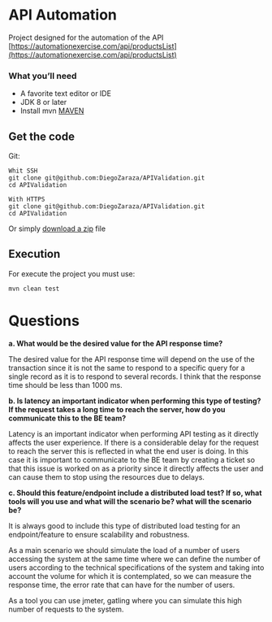 # API Automation 
Project designed for the automation of the API [https://automationexercise.com/api/productsList](https://automationexercise.com/api/productsList)

### What you’ll need
+ A favorite text editor or IDE
+ JDK 8 or later
+ Install mvn [MAVEN](https://github.com/apache/maven/blob/master/apache-maven/README.txt)

## Get the code

Git:

    Whit SSH
    git clone git@github.com:DiegoZaraza/APIValidation.git
    cd APIValidation
    
    With HTTPS
    git clone git@github.com:DiegoZaraza/APIValidation.git
    cd APIValidation
    
Or simply [download a zip](https://github.com/DiegoZaraza/APIValidation/archive/refs/heads/main.zip) file

## Execution
For execute the project you must use:
    
    mvn clean test
    
# Questions

**a. What would be the desired value for the API response time?**

The desired value for the API response time will depend on the use of the transaction since it is not the same to respond to a specific query for a single record as it is to respond to several records. I think that the response time should be less than 1000 ms.

**b. Is latency an important indicator when performing this type of testing? If the request takes a long time to reach the server, how do you communicate this to the BE team?**

Latency is an important indicator when performing API testing as it directly affects the user experience. If there is a considerable delay for the request to reach the server this is reflected in what the end user is doing. In this case it is important to communicate to the BE team by creating a ticket so that this issue is worked on as a priority since it directly affects the user and can cause them to stop using the resources due to delays.

**c. Should this feature/endpoint include a distributed load test? If so, what tools will you use and what will the scenario be? what will the scenario be?**

It is always good to include this type of distributed load testing for an endpoint/feature to ensure scalability and robustness.

As a main scenario we should simulate the load of a number of users accessing the system at the same time where we can define the number of users according to the technical specifications of the system and taking into account the volume for which it is contemplated, so we can measure the response time, the error rate that can have for the number of users.

As a tool you can use jmeter, gatling where you can simulate this high number of requests to the system.
